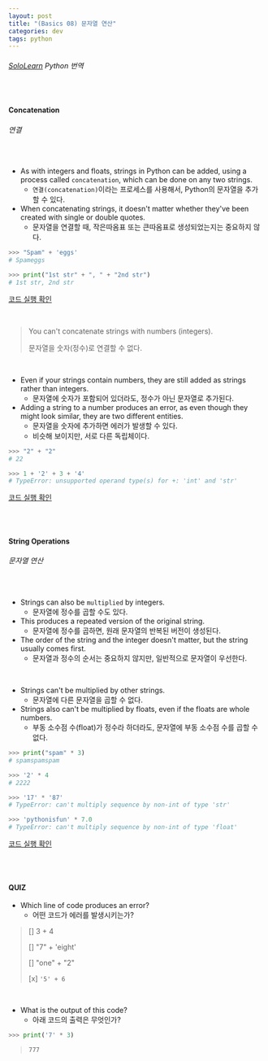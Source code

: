 ```yaml
---
layout: post
title: "(Basics 08) 문자열 연산"
categories: dev
tags: python
---
```


###### [SoloLearn](https://www.sololearn.com) Python 번역

<br>

#### Concatenation

###### 연결

<br>

- As with integers and floats, strings in Python can be added, using a process called `concatenation`, which can be done on any two strings.
  - `연결(concatenation)`이라는 프로세스를 사용해서, Python의 문자열을 추가할 수 있다.
- When concatenating strings, it doesn't matter whether they've been created with single or double quotes.
  - 문자열을 연결할 때, 작은따옴표 또는 큰따옴표로 생성되었는지는 중요하지 않다.

```python
>>> "Spam" + 'eggs'
# Spameggs

>>> print("1st str" + ", " + "2nd str")
# 1st str, 2nd str
```

[코드 실행 확인](https://code.sololearn.com/286/#py)

<br>

> You can't concatenate strings with numbers (integers).
>
> 문자열을 숫자(정수)로 연결할 수 없다.

<br>

- Even if your strings contain numbers, they are still added as strings rather than integers.
  - 문자열에 숫자가 포함되어 있더라도, 정수가 아닌 문자열로 추가된다.
- Adding a string to a number produces an error, as even though they might look similar, they are two different entities.
  - 문자열을 숫자에 추가하면 에러가 발생할 수 있다.
  - 비슷해 보이지만, 서로 다른 독립체이다.

```python
>>> "2" + "2"
# 22

>>> 1 + '2' + 3 + '4'
# TypeError: unsupported operand type(s) for +: 'int' and 'str'
```

[코드 실행 확인](https://code.sololearn.com/946/#py)

<br>

<br>

#### String Operations

###### 문자열 연산

<br>

- Strings can also be `multiplied` by integers.
  - 문자열에 정수를 곱할 수도 있다.
- This produces a repeated version of the original string.
  - 문자열에 정수를 곱하면, 원래 문자열의 반복된 버전이 생성된다.
- The order of the string and the integer doesn't matter, but the string usually comes first.
  - 문자열과 정수의 순서는 중요하지 않지만, 일반적으로 문자열이 우선한다.

<br>

- Strings can't be multiplied by other strings.
  - 문자열에 다른 문자열을 곱할 수 없다.
- Strings also can't be multiplied by floats, even if the floats are whole numbers.
  - 부동 소수점 수(float)가 정수라 하더라도, 문자열에 부동 소수점 수를 곱할 수 없다.

```python
>>> print("spam" * 3)
# spamspamspam

>>> '2' * 4
# 2222

>>> '17' * '87'
# TypeError: can't multiply sequence by non-int of type 'str'

>>> 'pythonisfun' * 7.0
# TypeError: can't multiply sequence by non-int of type 'float'
```

[코드 실행 확인](https://code.sololearn.com/287/#py)

<br>

<br>

#### QUIZ

- Which line of code produces an error?
  - 어떤 코드가 에러를 발생시키는가?

> [] 3 + 4
>
> [] "7" + 'eight'
>
> [] "one" + "2"
>
> [x] `'5' + 6`

<br>

- What is the output of this code?
  - 아래 코드의 출력은 무엇인가?

```python
>>> print('7' * 3)
```

> `777`

<br>

<br>